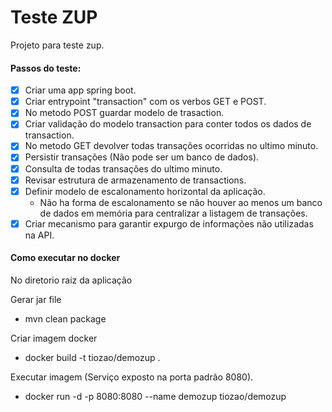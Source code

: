 # Teste ZUP
Projeto para teste zup.

#### Passos do teste:
- [x] Criar uma app spring boot.
- [x] Criar entrypoint "transaction" com os verbos GET e POST.
- [x] No metodo POST guardar modelo de trasaction.
- [x] Criar validação do modelo transaction para conter todos os dados de transaction.
- [x] No metodo GET devolver todas transações ocorridas no ultimo minuto. 
- [x] Persistir transações (Não pode ser um banco de dados). 
- [x] Consulta de todas transações do ultimo minuto.
- [x] Revisar estrutura de armazenamento de transactions.
- [x] Definir modelo de escalonamento horizontal da aplicação.
    * Não ha forma de escalonamento se não houver ao menos um banco de dados em memória para centralizar a listagem de transações.
- [x] Criar mecanismo para garantir expurgo de informações não utilizadas na API.

#### Como executar no docker
No diretorio raiz da aplicação

Gerar jar file
* mvn clean package

Criar imagem docker 
* docker build -t tiozao/demozup .

Executar imagem (Serviço exposto na porta padrão 8080).
* docker run -d -p 8080:8080 --name demozup tiozao/demozup



